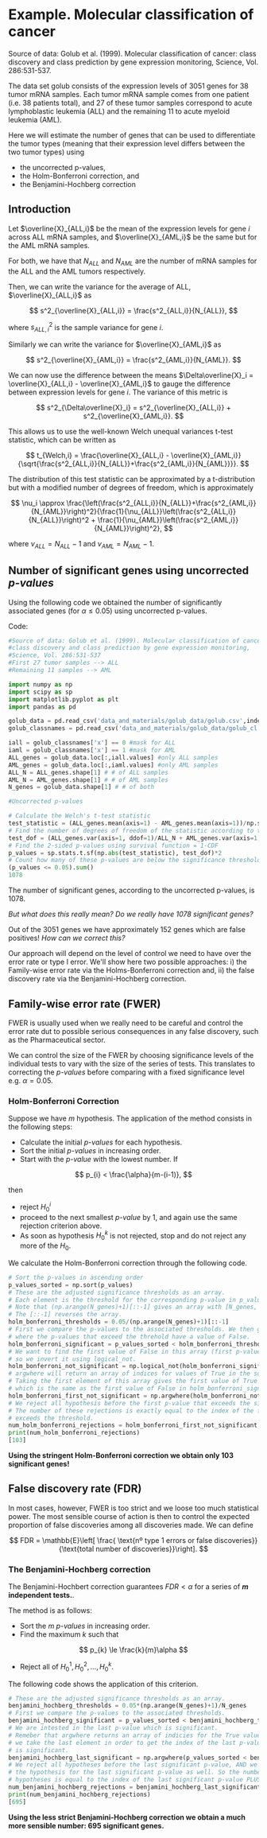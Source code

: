 # Example. Molecular classification of cancer

Source of data: Golub et al. (1999). Molecular classification of cancer: class discovery and class prediction by gene expression monitoring, Science, Vol. 286:531-537.

The data set golub consists of the expression levels of 3051 genes for 38 tumor mRNA samples. Each tumor mRNA sample comes from one patient (i.e. 38 patients total), and 27 of these tumor samples correspond to acute lymphoblastic leukemia (ALL) and the remaining 11 to acute myeloid leukemia (AML).

Here we will estimate the number of genes that can be used to differentiate the tumor types (meaning that their expression level differs between the two tumor types) using

- the uncorrected p-values,
- the Holm-Bonferroni correction, and
- the Benjamini-Hochberg correction

## Introduction

Let $\overline{X}_{ALL,i}$ be the mean of the expression levels for gene $i$ across ALL mRNA samples, and $\overline{X}_{AML,i}$ be the same but for the AML mRNA samples.

For both, we have that $N_{ALL}$ and $N_{AML}$ are the number of mRNA samples for the ALL and the AML tumors respectively.

Then, we can write the variance for the average of ALL, $\overline{X}_{ALL,i}$ as

$$
s^2_{\overline{X}_{ALL,i}} = \frac{s^2_{ALL,i}}{N_{ALL}},
$$

where $s^2_{ALL,i}$ is the sample variance for gene $i$.

Similarly we can write the variance for $\overline{X}_{AML,i}$ as

$$
s^2_{\overline{X}_{AML,i}} = \frac{s^2_{AML,i}}{N_{AML}}.
$$

We can now use the difference between the means $\Delta\overline{X}_i = \overline{X}_{ALL,i} - \overline{X}_{AML,i}$ to gauge the difference between expression levels for gene $i$. The variance of this metric is

$$
s^2_{\Delta\overline{X}_i} = s^2_{\overline{X}_{ALL,i}} + s^2_{\overline{X}_{AML,i}}.
$$

This allows us to use the well-known Welch unequal variances t-test statistic, which can be written as

$$
t_{Welch,i} = \frac{\overline{X}_{ALL,i} - \overline{X}_{AML,i}}{\sqrt{\frac{s^2_{ALL,i}}{N_{ALL}}+\frac{s^2_{AML,i}}{N_{AML}}}}.
$$

The distribution of this test statistic can be approximated by a t-distribution but with a modified number of degrees of freedom, which is approximately

$$
\nu_i \approx \frac{\left(\frac{s^2_{ALL,i}}{N_{ALL}}+\frac{s^2_{AML,i}}{N_{AML}}\right)^2}{\frac{1}{\nu_{ALL}}\left(\frac{s^2_{ALL,i}}{N_{ALL}}\right)^2 + \frac{1}{\nu_{AML}}\left(\frac{s^2_{AML,i}}{N_{AML}}\right)^2},
$$

where $\nu_{ALL} = N_{ALL}-1$ and $\nu_{AML} = N_{AML}-1$.

## Number of significant genes using uncorrected *p-values*

Using the following code we obtained the number of significantly associated genes (for $\alpha \le 0.05$) using uncorrected p-values.

Code:
```python
#Source of data: Golub et al. (1999). Molecular classification of cancer: 
#class discovery and class prediction by gene expression monitoring, 
#Science, Vol. 286:531-537
#First 27 tumor samples --> ALL
#Remaining 11 samples --> AML

import numpy as np
import scipy as sp
import matplotlib.pyplot as plt
import pandas as pd

golub_data = pd.read_csv('data_and_materials/golub_data/golub.csv',index_col=0)
golub_classnames = pd.read_csv('data_and_materials/golub_data/golub_cl.csv')

iall = golub_classnames['x'] == 0 #mask for ALL
iaml = golub_classnames['x'] == 1 #mask for AML
ALL_genes = golub_data.loc[:,iall.values] #only ALL samples
AML_genes = golub_data.loc[:,iaml.values] #only AML samples
ALL_N = ALL_genes.shape[1] # # of ALL samples
AML_N = AML_genes.shape[1] # # of AML samples
N_genes = golub_data.shape[1] # # of both

#Uncorrected p-values

# Calculate the Welch's t-test statistic
test_statistic = (ALL_genes.mean(axis=1) - AML_genes.mean(axis=1))/np.sqrt(ALL_genes.var(axis=1, ddof=1)/ALL_N + AML_genes.var(axis=1, ddof=1)/AML_N)
# Find the number of degrees of freedom of the statistic according to the approximation formula
test_dof = (ALL_genes.var(axis=1, ddof=1)/ALL_N + AML_genes.var(axis=1, ddof=1)/AML_N)**2 / ( (ALL_genes.var(axis=1, ddof=1)/ALL_N)**2/(ALL_N-1) + (AML_genes.var(axis=1, ddof=1)/AML_N)**2/(AML_N-1))
# Find the 2-sided p-values using survival function = 1-CDF
p_values = sp.stats.t.sf(np.abs(test_statistic), test_dof)*2
# Count how many of these p-values are below the significance threshold
(p_values <= 0.05).sum()
1078
```
The number of significant genes, according to the uncorrected p-values, is 1078.

*But what does this really mean? Do we really have 1078 significant genes?*

Out of the 3051 genes we have approximately 152 genes which are false positives! *How can we correct this?*

Our approach will depend on the level of control we need to have over the error rate or type I error. We'll show here two possible approaches: i) the Family-wise error rate via the Holms-Bonferroni correction and, ii) the false discovery rate via the Benjamini-Hochberg correction.

## Family-wise error rate (FWER)

FWER is usually used when we really need to be careful and control the error rate dut to possible serious consequences in any false discovery, such as the Pharmaceutical sector.

We can control the size of the FWER by choosing significance levels of the individual tests to vary with the size of the series of tests. This translates to correcting the *p-values* before comparing with a fixed significance level e.g. $\alpha = 0.05$.

### Holm-Bonferroni Correction

Suppose we have $m$ hypothesis. The application of the method consists in the following steps:

- Calculate the initial *p-values* for each hypothesis.
- Sort the initial *p-values* in increasing order.
- Start with the *p-value* with the lowest number. If

$$
p_{i} < \frac{\alpha}{m-(i-1)},
$$

then
  - reject $H_0^i$
- proceed to the next smallest *p-value* by 1, and again use the same rejection criterion above.
- As soon as hypothesis $H_0^k$ is not rejected, stop and do not reject any more of the $H_0$.

We calculate the Holm-Bonferroni correction through the following code.

```python
# Sort the p-values in ascending order
p_values_sorted = np.sort(p_values)
# These are the adjusted significance thresholds as an array.
# Each element is the threshold for the corresponding p-value in p_values_sorted
# Note that (np.arange(N_genes)+1)[::-1] gives an array with [N_genes, N_genes-1, N_genes-2, ..., 1]
# The [::-1] reverses the array.
holm_bonferroni_thresholds = 0.05/(np.arange(N_genes)+1)[::-1]
# First we compare the p-values to the associated thresholds. We then get an array
# where the p-values that exceed the threhold have a value of False.
holm_bonferroni_significant = p_values_sorted < holm_bonferroni_thresholds
# We want to find the first value of False in this array (first p-value that exceeds the threshold)
# so we invert it using logical_not.
holm_bonferroni_not_significant = np.logical_not(holm_bonferroni_significant)
# argwhere will return an array of indices for values of True in the supplied array.
# Taking the first element of this array gives the first value of True in holm_bonferroni_not_significant
# which is the same as the first value of False in holm_bonferroni_significant
holm_bonferroni_first_not_significant = np.argwhere(holm_bonferroni_not_significant)[0]
# We reject all hypothesis before the first p-value that exceeds the significance threshold.
# The number of these rejections is exactly equal to the index of the first value that
# exceeds the threshold.
num_holm_bonferroni_rejections = holm_bonferroni_first_not_significant
print(num_holm_bonferroni_rejections)
[103]
```
**Using the stringent Holm-Bonferroni correction we obtain only 103 significant genes!**

## False discovery rate (FDR)

In most cases, however, FWER is too strict and we loose too much statistical power. The most sensible course of action is then to control the expected proportion of false discoveries among all discoveries made. We can define 

$$
FDR = \mathbb{E}\left[ \frac{ \text{nº type 1 errors or false discoveries}}{\text{total number of discoveries}}\right].
$$

### The Benjamini-Hochberg correction

The Benjamini-Hochbert correction guarantees $FDR < \alpha$ for a series of **$m$ independent tests.**.

The method is as follows:

- Sort the $m$ *p-values* in increasing order.
- Find the maximum $k$ such that

$$
p_{k} \le \frac{k}{m}\alpha
$$

- Reject all of $H_0^1, H_0^2,...,H_0^k.$

The following code shows the application of this criterion.

```python
# These are the adjusted significance thresholds as an array.
benjamini_hochberg_thresholds = 0.05*(np.arange(N_genes)+1)/N_genes
# First we compare the p-values to the associated thresholds.
benjamini_hochberg_significant = p_values_sorted < benjamini_hochberg_thresholds
# We are intested in the last p-value which is significant.
# Remeber that argwhere returns an array of indicies for the True values, so
# we take the last element in order to get the index of the last p-value which
# is significant.
benjamini_hochberg_last_significant = np.argwhere(p_values_sorted < benjamini_hochberg_thresholds)[-1]
# We reject all hypotheses before the last significant p-value, AND we reject
# the hypothesis for the last significant p-value as well. So the number of rejected
# hypotheses is equal to the index of the last significant p-value PLUS one.
num_benjamini_hochberg_rejections = benjamini_hochberg_last_significant + 1
print(num_benjamini_hochberg_rejections)
[695]
```
**Using the less strict Benjamini-Hochberg correction we obtain a much more sensible number: 695 significant genes.**